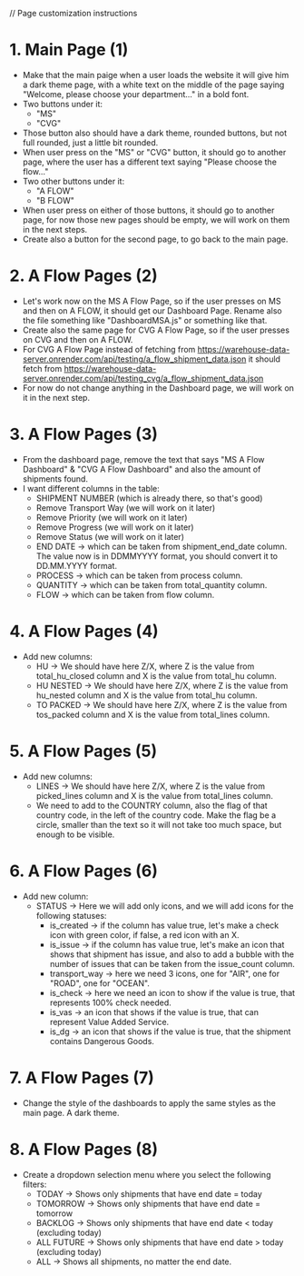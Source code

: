 // Page customization instructions

# 1. Main Page (1)
* Make that the main paige when a user loads the website it will give him a dark theme page, with a white text on the middle of the page saying "Welcome, please choose your department..." in a bold font.
* Two buttons under it:
    * "MS"
    * "CVG"
* Those button also should have a dark theme, rounded buttons, but not full rounded, just a little bit rounded.
* When user press on the "MS" or "CVG" button, it should go to another page, where the user has a different text saying "Please choose the flow..."
* Two other buttons under it:
    * "A FLOW"
    * "B FLOW"
* When user press on either of those buttons, it should go to another page, for now those new pages should be empty, we will work on them in the next steps.
* Create also a button for the second page, to go back to the main page.

# 2. A Flow Pages (2)
* Let's work now on the MS A Flow Page, so if the user presses on MS and then on A FLOW, it should get our Dashboard Page. Rename also the file something like "DashboardMSA.js" or something like that.
* Create also the same page for CVG A Flow Page, so if the user presses on CVG and then on A FLOW.
* For CVG A Flow Page instead of fetching from https://warehouse-data-server.onrender.com/api/testing/a_flow_shipment_data.json it should fetch from https://warehouse-data-server.onrender.com/api/testing_cvg/a_flow_shipment_data.json
* For now do not change anything in the Dashboard page, we will work on it in the next step.

# 3. A Flow Pages (3)
* From the dashboard page, remove the text that says "MS A Flow Dashboard" & "CVG A Flow Dashboard" and also the amount of shipments found.
* I want different columns in the table:
    * SHIPMENT NUMBER (which is already there, so that's good)
    * Remove Transport Way (we will work on it later)
    * Remove Priority (we will work on it later)
    * Remove Progress (we will work on it later)
    * Remove Status (we will work on it later)
    * END DATE -> which can be taken from shipment_end_date column. The value now is in DDMMYYYY format, you should convert it to DD.MM.YYYY format.
    * PROCESS -> which can be taken from process column.
    * QUANTITY -> which can be taken from total_quantity column.
    * FLOW -> which can be taken from flow column.

# 4. A Flow Pages (4)
* Add new columns:
    * HU -> We should have here Z/X, where Z is the value from total_hu_closed column and X is the value from total_hu column.
    * HU NESTED -> We should have here Z/X, where Z is the value from hu_nested column and X is the value from total_hu column.
    * TO PACKED -> We should have here Z/X, where Z is the value from tos_packed column and X is the value from total_lines column.

# 5. A Flow Pages (5)
* Add new columns:
    * LINES -> We should have here Z/X, where Z is the value from picked_lines column and X is the value from total_lines column.
    * We need to add to the COUNTRY column, also the flag of that country code, in the left of the country code. Make the flag be a circle, smaller than the text so it will not take too much space, but enough to be visible.

# 6. A Flow Pages (6)
* Add new column:
    * STATUS -> Here we will add only icons, and we will add icons for the following statuses:
        * is_created -> if the column has value true, let's make a check icon with green color, if false, a red icon with an X.
        * is_issue -> if the column has value true, let's make an icon that shows that shipment has issue, and also to add a bubble with the number of issues that can be taken from the issue_count column.
        * transport_way -> here we need 3 icons, one for "AIR", one for "ROAD", one for "OCEAN".
        * is_check -> here we need an icon to show if the value is true, that represents 100% check needed.
        * is_vas -> an icon that shows if the value is true, that can represent Value Added Service.
        * is_dg -> an icon that shows if the value is true, that the shipment contains Dangerous Goods.
    
# 7. A Flow Pages (7)
* Change the style of the dashboards to apply the same styles as the main page. A dark theme.

# 8. A Flow Pages (8)
* Create a dropdown selection menu where you select the following filters:
    * TODAY -> Shows only shipments that have end date = today
    * TOMORROW -> Shows only shipments that have end date = tomorrow
    * BACKLOG -> Shows only shipments that have end date < today (excluding today)
    * ALL FUTURE -> Shows only shipments that have end date > today (excluding today)
    * ALL -> Shows all shipments, no matter the end date.